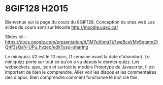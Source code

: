 # 8GIF128 H2015

Bienvenue sur la page du cours du 8GIF128, Conception de sites web
Les slides du cours sont sur Moodle
http://moodle.uqac.ca/

Slides ici :
https://docs.google.com/presentation/d/1M7uXtmq7k7waBcsVMy9qumn21Q4f3sQsN-UPu_hvzeo/edit?usp=sharing

Le miniquizz #2 est le 10 mars, (1 semaine avant la date d'abandon).
Le miniquizz porte sur tout ce qu'on a vu depuis le dernier quizz. Les websockets, ajax, json et surtout le modèle Prototype de Javascript. Il est important de bien le comprendre. Aller voir les diapos et les commentaires des diapos. Bien comprendre comment fonctionne le mot clé this.
